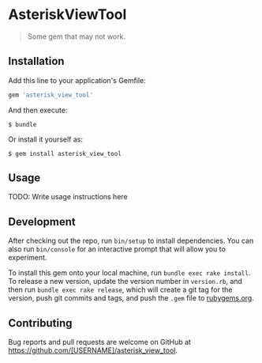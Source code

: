 # AsteriskViewTool

> Some gem that may not work.

## Installation

Add this line to your application's Gemfile:

```ruby
gem 'asterisk_view_tool'
```

And then execute:

    $ bundle

Or install it yourself as:

    $ gem install asterisk_view_tool

## Usage

TODO: Write usage instructions here

## Development

After checking out the repo, run `bin/setup` to install dependencies. You can also run `bin/console` for an interactive prompt that will allow you to experiment.

To install this gem onto your local machine, run `bundle exec rake install`. To release a new version, update the version number in `version.rb`, and then run `bundle exec rake release`, which will create a git tag for the version, push git commits and tags, and push the `.gem` file to [rubygems.org](https://rubygems.org).

## Contributing

Bug reports and pull requests are welcome on GitHub at https://github.com/[USERNAME]/asterisk_view_tool.

